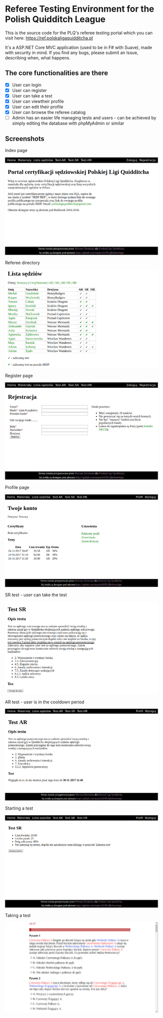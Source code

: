 # Referee Testing Environment for the Polish Quidditch League

This is the source code for the PLQ's referee testing portal which you can visit here: <https://ref.polskaligaquidditcha.pl>

It's a ASP.NET Core MVC application (used to be in F# with Suave), made with security in mind. If you find any bugs, please submit an Issue, describing when, what happens.

## The core functionalities are there

- [x] User can login
- [x] User can register
- [x] User can take a test
- [x] User can viewtheir profile
- [x] User can edit their profile
- [x] User can browse the referee catalog
- [ ] Admin has an easier life managing tests and users - can be achieved by simply editing the database with phpMyAdmin or similar

## Screenshots
Index page

![Index page](screenshots/screen-index.png)

Referee directory

![Directory](screenshots/screen-directory.png)

Register page

![Register](screenshots/screen-register.png)

Profile page

![Profile](screenshots/screen-profile.png)

SR test - user can take the test

![SR](screenshots/screen-sr.png)

AR test - user is in the cooldown period

![AR](screenshots/screen-ar.png)

Starting a test

![Starting test](screenshots/screen-start-test.png)

Taking a test

![Taking test](screenshots/screen-take-test.png)
